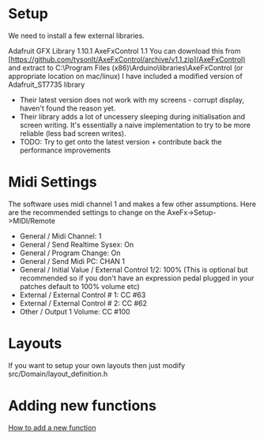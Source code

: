 # Setup
We need to install a few external libraries.

Adafruit GFX Library 1.10.1
AxeFxControl 1.1 
You can download this from [https://github.com/tysonlt/AxeFxControl/archive/v1.1.zip](AxeFxControl) and extract to C:\Program Files (x86)\Arduino\libraries\AxeFxControl (or appropriate location on mac/linux)
I have included a modified version of Adafruit_ST7735 library
* Their latest version does not work with my screens - corrupt display, haven't found the reason yet.
* Their library adds a lot of uncessery sleeping during initialisation and screen writing. It's essentially a naive implementation to try to be more reliable (less bad screen writes).
 * TODO: Try to get onto the latest version + contribute back the performance improvements

# Midi Settings 
The software uses midi channel 1 and makes a few other assumptions. Here are the recommended settings to change on the AxeFx->Setup->MIDI/Remote
* General / Midi Channel: 1
* General / Send Realtime Sysex: On
* General / Program Change: On
* General / Send Midi PC: CHAN 1
* General / Initial Value / External Control 1/2: 100% (This is optional but recommended so if you don't have an expression pedal plugged in your patches default to 100% volume etc)
* External / External Control # 1: CC #63
* External / External Control # 2: CC #62
* Other / Output 1 Volume: CC #100

# Layouts
If you want to setup your own layouts then just modify src/Domain/layout_definition.h 

# Adding new functions
[How to add a new function](docs/new_function.md)

